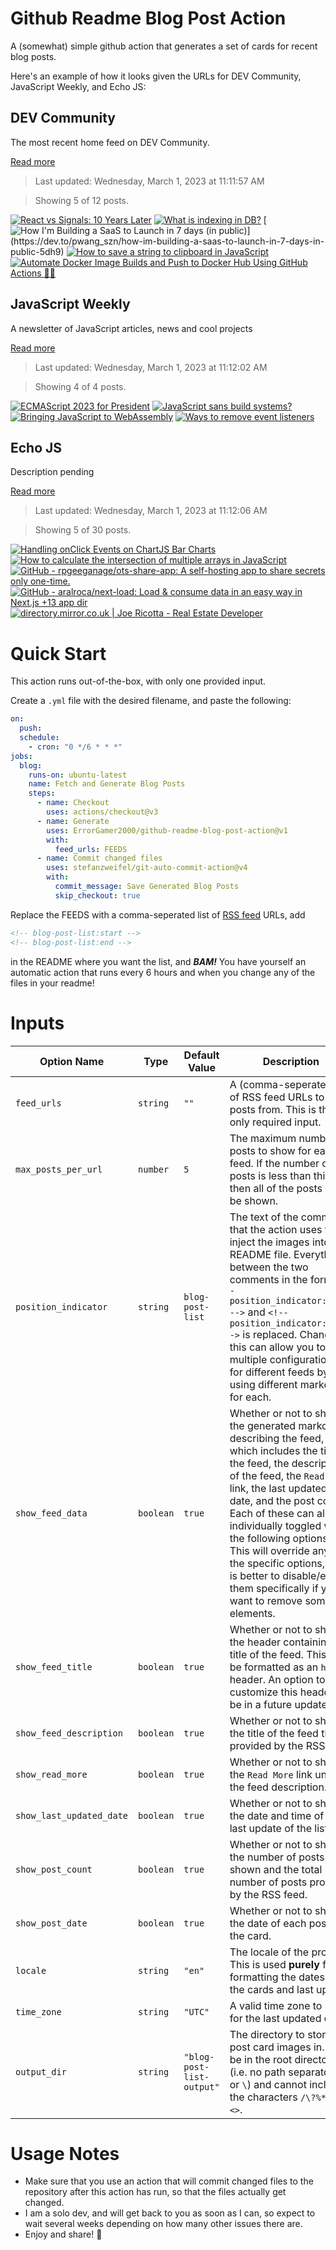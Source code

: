 # Github Readme Blog Post Action

A (somewhat) simple github action that generates a set of cards for recent blog posts.

Here's an example of how it looks given the URLs for DEV Community, JavaScript Weekly, and Echo JS:

<!-- post-list:start -->
## DEV Community

The most recent home feed on DEV Community.

[Read more](https://dev.to)
> Last updated: Wednesday, March 1, 2023 at 11:11:57 AM

> Showing 5 of 12 posts.

[![React vs Signals: 10 Years Later](https://raw.githubusercontent.com/ErrorGamer2000/github-readme-blog-post-action/main/generated_files/DEV_Community/React_vs_Signals__10_Years_Later.svg)](https://dev.to/this-is-learning/react-vs-signals-10-years-later-3k71)
[![What is indexing in DB?](https://raw.githubusercontent.com/ErrorGamer2000/github-readme-blog-post-action/main/generated_files/DEV_Community/What_is_indexing_in_DB_.svg)](https://dev.to/ahmadraza/what-is-indexing-in-db-1pdj)
[![How I'm Building a SaaS to Launch in 7 days (in public)](https://raw.githubusercontent.com/ErrorGamer2000/github-readme-blog-post-action/main/generated_files/DEV_Community/How_I'm_Building_a_SaaS_to_Launch_in_7_days_(in_public).svg)](https://dev.to/pwang_szn/how-im-building-a-saas-to-launch-in-7-days-in-public-5dh9)
[![How to save a string to clipboard in JavaScript](https://raw.githubusercontent.com/ErrorGamer2000/github-readme-blog-post-action/main/generated_files/DEV_Community/How_to_save_a_string_to_clipboard_in_JavaScript.svg)](https://dev.to/david_bilsonn/how-to-save-a-string-to-clipboard-in-javascript-13ie)
[![Automate Docker Image Builds and Push to Docker Hub Using GitHub Actions 🐳🐙](https://raw.githubusercontent.com/ErrorGamer2000/github-readme-blog-post-action/main/generated_files/DEV_Community/Automate_Docker_Image_Builds_and_Push_to_Docker_Hub_Using_GitHub_Actions_🐳🐙.svg)](https://dev.to/ken_mwaura1/automate-docker-image-builds-and-push-to-docker-hub-using-github-actions-32g5)


## JavaScript Weekly

A newsletter of JavaScript articles, news and cool projects

[Read more](https://javascriptweekly.com/)
> Last updated: Wednesday, March 1, 2023 at 11:12:02 AM

> Showing 4 of 4 posts.

[![ECMAScript 2023 for President](https://raw.githubusercontent.com/ErrorGamer2000/github-readme-blog-post-action/main/generated_files/JavaScript_Weekly/ECMAScript_2023_for_President.svg)](https://javascriptweekly.com/issues/627)
[![JavaScript sans build systems?](https://raw.githubusercontent.com/ErrorGamer2000/github-readme-blog-post-action/main/generated_files/JavaScript_Weekly/JavaScript_sans_build_systems_.svg)](https://javascriptweekly.com/issues/626)
[![Bringing JavaScript to WebAssembly](https://raw.githubusercontent.com/ErrorGamer2000/github-readme-blog-post-action/main/generated_files/JavaScript_Weekly/Bringing_JavaScript_to_WebAssembly.svg)](https://javascriptweekly.com/issues/625)
[![Ways to remove event listeners](https://raw.githubusercontent.com/ErrorGamer2000/github-readme-blog-post-action/main/generated_files/JavaScript_Weekly/Ways_to_remove_event_listeners.svg)](https://javascriptweekly.com/issues/624)


## Echo JS

Description pending

[Read more](
http://www.echojs.com
)
> Last updated: Wednesday, March 1, 2023 at 11:12:06 AM

> Showing 5 of 30 posts.

[![Handling onClick Events on ChartJS Bar Charts](https://raw.githubusercontent.com/ErrorGamer2000/github-readme-blog-post-action/main/generated_files/_Echo_JS_/Handling_onClick_Events_on_ChartJS_Bar_Charts.svg)](
https://masteringjs.io/tutorials/chartjs/onclick-bar-chart
)
[![How to calculate the intersection of multiple arrays in JavaScript](https://raw.githubusercontent.com/ErrorGamer2000/github-readme-blog-post-action/main/generated_files/_Echo_JS_/How_to_calculate_the_intersection_of_multiple_arrays_in_JavaScript.svg)](
https://frontendroom.com/intersection-of-multiple-arrays-in-js/
)
[![GitHub - rpgeeganage/ots-share-app: A self-hosting app to share secrets only one-time.](https://raw.githubusercontent.com/ErrorGamer2000/github-readme-blog-post-action/main/generated_files/_Echo_JS_/GitHub_-_rpgeeganage_ots-share-app__A_self-hosting_app_to_share_secrets_only_one-time..svg)](https://github.com/rpgeeganage/ots-share-app)
[![GitHub - aralroca/next-load: Load & consume data in an easy way in Next.js +13 app dir](https://raw.githubusercontent.com/ErrorGamer2000/github-readme-blog-post-action/main/generated_files/_Echo_JS_/GitHub_-_aralroca_next-load__Load___consume_data_in_an_easy_way_in_Next.js_+13_app_dir.svg)](https://github.com/aralroca/next-load)
[![
directory.mirror.co.uk | Joe Ricotta - Real Estate Developer
](https://raw.githubusercontent.com/ErrorGamer2000/github-readme-blog-post-action/main/generated_files/_Echo_JS_/_directory.mirror.co.uk___Joe_Ricotta_-_Real_Estate_Developer_.svg)](
https://directory.mirror.co.uk/company/249547b0b5395a389ba77695ecb1358a
)


<!-- post-list:end -->

# Quick Start

This action runs out-of-the-box, with only one provided input.

Create a `.yml` file with the desired filename, and paste the following:

```yml
on:
  push:
  schedule:
    - cron: "0 */6 * * *"
jobs:
  blog:
    runs-on: ubuntu-latest
    name: Fetch and Generate Blog Posts
    steps:
      - name: Checkout
        uses: actions/checkout@v3
      - name: Generate
        uses: ErrorGamer2000/github-readme-blog-post-action@v1
        with:
          feed_urls: FEEDS
      - name: Commit changed files
        uses: stefanzweifel/git-auto-commit-action@v4
        with:
          commit_message: Save Generated Blog Posts
          skip_checkout: true
```

Replace the FEEDS with a comma-seperated list of [RSS feed](https://rss.com/blog/how-do-rss-feeds-work/) URLs, add

```md
<!-- blog-post-list:start -->
<!-- blog-post-list:end -->
```

in the README where you want the list, and **_BAM!_** You have yourself an automatic action that runs every 6 hours and when you change any of the files in your readme!

# Inputs

<table>
  <thead>
    <tr>
      <th>Option Name</th>
      <th>Type</th>
      <th>Default Value</th>
      <th>Description</th>
    </tr>
  </thead>
  <tbody>
    <tr>
      <td><code>feed_urls</code></td>
      <td><code>string</code></td>
      <td><code>""</code></td>
      <td>A (comma-seperated) list of RSS feed URLs to load posts from. This is the only required input.</td>
    </tr>
    <tr>
      <td><code>max_posts_per_url</code></td>
      <td><code>number</code></td>
      <td><code>5</code></td>
      <td>The maximum number of posts to show for each feed. If the number of posts is less than this, then all of the posts will be shown.</td>
    </tr>
    <tr>
      <td><code>position_indicator</code></td>
      <td><code>string</code></td>
      <td><code>blog-post-list</code></td>
      <td>The text of the comments that the action uses to inject the images into the README file. Everything between the two comments in the form <code>&lt;!-- position_indicator:start --&gt;</code> and <code>&lt;!-- position_indicator:end --&gt;</code> is replaced. Changing this can allow you to use multiple configurations for different feeds by using different markers for each.</td>
    </tr>
    <tr>
      <td><code>show_feed_data</code></td>
      <td><code>boolean</code></td>
      <td><code>true</code></td>
      <td>Whether or not to show the generated markdown describing the feed, which includes the title of the feed, the description of the feed, the <code>Read More</code> link, the last updated date, and the post count. Each of these can also be individually toggled with the following options. This will override any of the specific options, so it is better to disable/enable them specifically if you want to remove some elements.</td>
    </tr>
    <tr>
      <td><code>show_feed_title</code></td>
      <td><code>boolean</code></td>
      <td><code>true</code></td>
      <td>Whether or not to show the header containing the title of the feed. This will be formatted as an <code>h2</code> header. An option to customize this header will be in a future update.</td>
    </tr>
    <tr>
      <td><code>show_feed_description</code></td>
      <td><code>boolean</code></td>
      <td><code>true</code></td>
      <td>Whether or not to show the title of the feed that is provided by the RSS feed.</td>
    </tr>
    <tr>
      <td><code>show_read_more</code></td>
      <td><code>boolean</code></td>
      <td><code>true</code></td>
      <td>Whether or not to show the <code>Read More</code> link under the feed description.</td>
    </tr>
    <tr>
      <td><code>show_last_updated_date</code></td>
      <td><code>boolean</code></td>
      <td><code>true</code></td>
      <td>Whether or not to show the date and time of the last update of the list.</td>
    </tr>
    <tr>
      <td><code>show_post_count</code></td>
      <td><code>boolean</code></td>
      <td><code>true</code></td>
      <td>Whether or not to show the number of posts shown and the total number of posts provided by the RSS feed.</td>
    </tr>
    <tr>
      <td><code>show_post_date</code></td>
      <td><code>boolean</code></td>
      <td><code>true</code></td>
      <td>Whether or not to show the date of each post on the card.</td>
    </tr>
    <tr>
      <td><code>locale</code></td>
      <td><code>string</code></td>
      <td><code>"en"</code></td>
      <td>The locale of the project. This is used <strong>purely</strong> for formatting the dates of the cards and last update.</td>
    </tr>
    <tr>
      <td><code>time_zone</code></td>
      <td><code>string</code></td>
      <td><code>"UTC"</code></td>
      <td>A valid time zone to use for the last updated date.</td>
    </tr>
    <tr>
      <td><code>output_dir</code></td>
      <td><code>string</code></td>
      <td><code>"blog-post-list-output"</code></td>
      <td>The directory to store the post card images in. Must be in the root directory (i.e. no path separators <code>/</code> or <code>\</code>) and cannot include the characters <code>/\?%*:|"&lt;&gt;</code>.</td>
    </tr>
<!--
    <tr>
      <td><code></code></td>
      <td><cde></cde></td>
      <td><code></code></td>
      <td></td>
    </tr>
-->
  </tbody>
</table>

# Usage Notes

- Make sure that you use an action that will commit changed files to the repository after this action has run, so that the files actually get changed.
- I am a solo dev, and will get back to you as soon as I can, so expect to wait several weeks depending on how many other issues there are.
- Enjoy and share! 🤗

